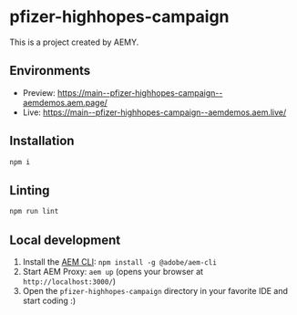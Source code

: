 # pfizer-highhopes-campaign

This is a project created by AEMY.

## Environments

- Preview: https://main--pfizer-highhopes-campaign--aemdemos.aem.page/
- Live: https://main--pfizer-highhopes-campaign--aemdemos.aem.live/

## Installation

```sh
npm i
```

## Linting

```sh
npm run lint
```

## Local development

1. Install the [AEM CLI](https://github.com/adobe/helix-cli): `npm install -g @adobe/aem-cli`
1. Start AEM Proxy: `aem up` (opens your browser at `http://localhost:3000/`)
1. Open the `pfizer-highhopes-campaign` directory in your favorite IDE and start coding :)